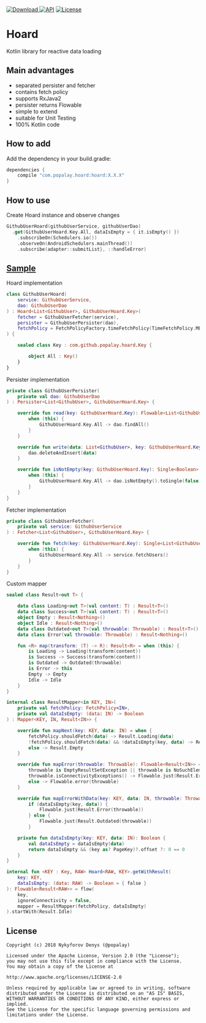 [![Download](https://api.bintray.com/packages/popalay/maven/Tutors/images/download.svg) ](https://bintray.com/popalay/maven/Hoard/_latestVersion)
[![API](https://img.shields.io/badge/API-14%2B-blue.svg?style=flat)](https://android-arsenal.com/api?level=14)
[![License](https://img.shields.io/badge/license-Apache--2.0-green.svg)](https://github.com/Popalay/Hoard/blob/master/LICENSE)

# Hoard
Kotlin library for reactive data loading

## Main advantages
+ separated persister and fetcher
+ contains fetch policy
+ supports RxJava2 
+ persister returns Flowable
+ simple to extend
+ suitable for Unit Testing
+ 100% Kotlin code

## How to add
Add the dependency in your build.gradle:
```groovy
dependencies {
    compile "com.popalay.hoard:hoard:X.X.X"
}
```
## How to use

Create Hoard instance and observe changes
```kotlin
GithubUserHoard(githubUserService, githubUserDao)
  .get(GithubUserHoard.Key.All, dataIsEmpty = { it.isEmpty() })
    .subscribeOn(Schedulers.io())
    .observeOn(AndroidSchedulers.mainThread())
    .subscribe(adapter::submitList}, ::handleError)
```

## [Sample](app/src/main/java/com/github/popalay/hoard/)

Hoard implementation
```kotlin
class GithubUserHoard(
    service: GithubUserService,
    dao: GithubUserDao
) : Hoard<List<GithubUser>, GithubUserHoard.Key>(
    fetcher = GithubUserFetcher(service),
    persister = GithubUserPersister(dao),
    fetchPolicy = FetchPolicyFactory.timeFetchPolicy(TimeFetchPolicy.MEDIUM_DELAY)
) {

    sealed class Key : com.github.popalay.hoard.Key {

        object All : Key()
    }
}
```
Persister implementation
```kotlin
private class GithubUserPersister(
    private val dao: GithubUserDao
) : Persister<List<GithubUser>, GithubUserHoard.Key> {

    override fun read(key: GithubUserHoard.Key): Flowable<List<GithubUser>> = with(key) {
        when (this) {
            GithubUserHoard.Key.All -> dao.findAll()
        }
    }

    override fun write(data: List<GithubUser>, key: GithubUserHoard.Key): Completable = Completable.fromAction {
        dao.deleteAndInsert(data)
    }

    override fun isNotEmpty(key: GithubUserHoard.Key): Single<Boolean> = with(key) {
        when (this) {
            GithubUserHoard.Key.All -> dao.isNotEmpty().toSingle(false)
        }
    }
}
```
Fetcher implementation
```kotlin
private class GithubUserFetcher(
    private val service: GithubUserService
) : Fetcher<List<GithubUser>, GithubUserHoard.Key> {

    override fun fetch(key: GithubUserHoard.Key): Single<List<GithubUser>> = with(key) {
        when (this) {
            GithubUserHoard.Key.All -> service.fetchUsers()
        }
    }
}
```
Custom mapper
```kotlin 
sealed class Result<out T> {

    data class Loading<out T>(val content: T) : Result<T>()
    data class Success<out T>(val content: T) : Result<T>()
    object Empty : Result<Nothing>()
    object Idle : Result<Nothing>()
    data class Outdated<out T>(val throwable: Throwable) : Result<T>()
    data class Error(val throwable: Throwable) : Result<Nothing>()

    fun <R> map(transform: (T) -> R): Result<R> = when (this) {
        is Loading -> Loading(transform(content))
        is Success -> Success(transform(content))
        is Outdated -> Outdated(throwable)
        is Error -> this
        Empty -> Empty
        Idle -> Idle
    }
}

internal class ResultMapper<in KEY, IN>(
    private val fetchPolicy: FetchPolicy<IN>,
    private val dataIsEmpty: (data: IN) -> Boolean
) : Mapper<KEY, IN, Result<IN>> {

    override fun mapNext(key: KEY, data: IN) = when {
        fetchPolicy.shouldFetch(data) -> Result.Loading(data)
        !fetchPolicy.shouldFetch(data) && !dataIsEmpty(key, data) -> Result.Success(data)
        else -> Result.Empty
    }

    override fun mapError(throwable: Throwable): Flowable<Result<IN>> = when {
        throwable is EmptyResultSetException || throwable is NoSuchElementException -> Flowable.just(Result.Empty)
        throwable.isConnectivityExceptions() -> Flowable.just(Result.Error(throwable))
        else -> Flowable.error(throwable)
    }

    override fun mapErrorWithData(key: KEY, data: IN, throwable: Throwable): Flowable<Result<IN>> =
        if (dataIsEmpty(key, data)) {
            Flowable.just(Result.Error(throwable))
        } else {
            Flowable.just(Result.Outdated(throwable))
        }

    private fun dataIsEmpty(key: KEY, data: IN): Boolean {
        val dataIsEmpty = dataIsEmpty(data)
        return dataIsEmpty && (key as? PageKey)?.offset ?: 0 == 0
    }
}

internal fun <KEY : Key, RAW> Hoard<RAW, KEY>.getWithResult(
    key: KEY,
    dataIsEmpty: (data: RAW) -> Boolean = { false }
): Flowable<Result<RAW>> = flow(
    key,
    ignoreConnectivity = false,
    mapper = ResultMapper(fetchPolicy, dataIsEmpty)
).startWith(Result.Idle)
```

## License

```
Copyright (c) 2018 Nykyforov Denys (@popalay)

Licensed under the Apache License, Version 2.0 (the "License");
you may not use this file except in compliance with the License.
You may obtain a copy of the License at

http://www.apache.org/licenses/LICENSE-2.0

Unless required by applicable law or agreed to in writing, software
distributed under the License is distributed on an "AS IS" BASIS,
WITHOUT WARRANTIES OR CONDITIONS OF ANY KIND, either express or implied.
See the License for the specific language governing permissions and
limitations under the License.
```
